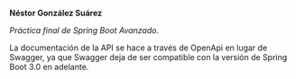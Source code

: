 **Néstor González Suárez**

*Práctica final de Spring Boot Avanzado.*

La documentación de la API se hace a través de OpenApi en lugar de Swagger, ya que Swagger deja de ser compatible con la versión de Spring Boot 3.0 en adelante.
